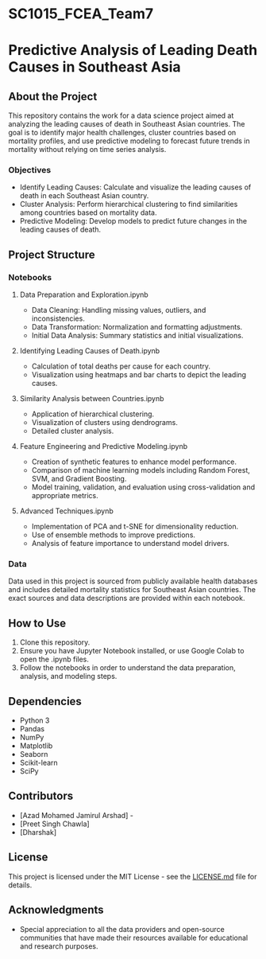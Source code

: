 # SC1015_FCEA_Team7

# Predictive Analysis of Leading Death Causes in Southeast Asia

## About the Project

This repository contains the work for a data science project aimed at analyzing the leading causes of death in Southeast Asian countries. The goal is to identify major health challenges, cluster countries based on mortality profiles, and use predictive modeling to forecast future trends in mortality without relying on time series analysis.

### Objectives

- Identify Leading Causes: Calculate and visualize the leading causes of death in each Southeast Asian country.
- Cluster Analysis: Perform hierarchical clustering to find similarities among countries based on mortality data.
- Predictive Modeling: Develop models to predict future changes in the leading causes of death.

## Project Structure

### Notebooks

1. Data Preparation and Exploration.ipynb
   - Data Cleaning: Handling missing values, outliers, and inconsistencies.
   - Data Transformation: Normalization and formatting adjustments.
   - Initial Data Analysis: Summary statistics and initial visualizations.

2. Identifying Leading Causes of Death.ipynb
   - Calculation of total deaths per cause for each country.
   - Visualization using heatmaps and bar charts to depict the leading causes.

3. Similarity Analysis between Countries.ipynb
   - Application of hierarchical clustering.
   - Visualization of clusters using dendrograms.
   - Detailed cluster analysis.

4. Feature Engineering and Predictive Modeling.ipynb
   - Creation of synthetic features to enhance model performance.
   - Comparison of machine learning models including Random Forest, SVM, and Gradient Boosting.
   - Model training, validation, and evaluation using cross-validation and appropriate metrics.

5. Advanced Techniques.ipynb
   - Implementation of PCA and t-SNE for dimensionality reduction.
   - Use of ensemble methods to improve predictions.
   - Analysis of feature importance to understand model drivers.

### Data

Data used in this project is sourced from publicly available health databases and includes detailed mortality statistics for Southeast Asian countries. The exact sources and data descriptions are provided within each notebook.

## How to Use

1. Clone this repository.
2. Ensure you have Jupyter Notebook installed, or use Google Colab to open the .ipynb files.
3. Follow the notebooks in order to understand the data preparation, analysis, and modeling steps.

## Dependencies

- Python 3
- Pandas
- NumPy
- Matplotlib
- Seaborn
- Scikit-learn
- SciPy

## Contributors

- [Azad Mohamed Jamirul Arshad] - 
- [Preet Singh Chawla] 
- [Dharshak] 

## License

This project is licensed under the MIT License - see the [LICENSE.md](LICENSE.md) file for details.

## Acknowledgments

- Special appreciation to all the data providers and open-source communities that have made their resources available for educational and research purposes.
